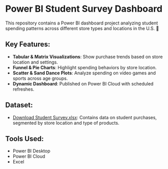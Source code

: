 # Power BI Student Survey Dashboard

This repository contains a Power BI dashboard project analyzing student spending patterns across different store types and locations in the U.S. 🏬

## Key Features:
- **Tabular & Matrix Visualizations**: Show purchase trends based on store location and settings.
- **Funnel & Pie Charts**: Highlight spending behaviors by store location.
- **Scatter & Sand Dance Plots**: Analyze spending on video games and sports across age groups.
- **Dynamic Dashboard**: Published on Power BI Cloud with scheduled refreshes.

## Dataset:
- [Download Student Survey.xlsx](Student%20Survey.xlsx): Contains data on student purchases, segmented by store location and type of products.

## Tools Used:
- Power BI Desktop
- Power BI Cloud
- Excel
